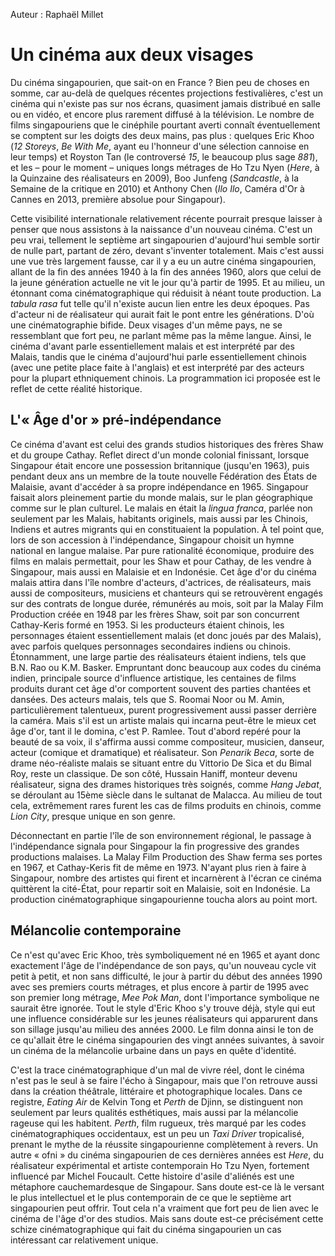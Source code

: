Auteur : Raphaël Millet

# Un cinéma aux deux visages

Du cinéma singapourien, que sait-on en France ? Bien peu de choses en somme, car au-delà de quelques récentes projections festivalières, c'est un cinéma qui n'existe pas sur nos écrans, quasiment jamais distribué en salle ou en vidéo, et encore plus rarement diffusé à la télévision. Le nombre de films singapouriens que le cinéphile pourtant averti connaît éventuellement se comptent sur les doigts des deux mains, pas plus : quelques Eric Khoo (_12 Storeys_, _Be With Me_, ayant eu l'honneur d'une sélection cannoise en leur temps) et Royston Tan (le controversé _15_, le beaucoup plus sage _881_), et les – pour le moment – uniques longs métrages de Ho Tzu Nyen (_Here_, à la Quinzaine des réalisateurs en 2009), Boo Junfeng (_Sandcastle_, à la Semaine de la critique en 2010) et Anthony Chen (_Ilo Ilo_, Caméra d'Or à Cannes en 2013, première absolue pour Singapour).

Cette visibilité internationale relativement récente pourrait presque laisser à penser que nous assistons à la naissance d'un nouveau cinéma. C'est un peu vrai, tellement le septième art singapourien d'aujourd'hui semble sortir de nulle part, partant de zéro, devant s'inventer totalement. Mais c'est aussi une vue très largement fausse, car il y a eu un autre cinéma singapourien, allant de la fin des années 1940 à la fin des années 1960, alors que celui de la jeune génération actuelle ne vit le jour qu'à partir de 1995. Et au milieu, un étonnant coma cinématographique qui réduisit à néant toute production. La _tabula rasa_ fut telle qu'il n'existe aucun lien entre les deux époques. Pas d'acteur ni de réalisateur qui aurait fait le pont entre les générations. D'où une cinématographie bifide. Deux visages d'un même pays, ne se ressemblant que fort peu, ne parlant même pas la même langue. Ainsi, le cinéma d'avant parle essentiellement malais et est interprété par des Malais, tandis que le cinéma d'aujourd'hui parle essentiellement chinois (avec une petite place faite à l'anglais) et est interprété par des acteurs pour la plupart ethniquement chinois. La programmation ici proposée est le reflet de cette réalité historique.

## L'« Âge d'or » pré-indépendance

Ce cinéma d'avant est celui des grands studios historiques des frères Shaw et du groupe Cathay. Reflet direct d'un monde colonial finissant, lorsque Singapour était encore une possession britannique (jusqu'en 1963), puis pendant deux ans un membre de la toute nouvelle Fédération des États de Malaisie, avant d'accéder à sa propre indépendance en 1965. Singapour faisait alors pleinement partie du monde malais, sur le plan géographique comme sur le plan culturel. Le malais en était la _lingua franca_, parlée non seulement par les Malais, habitants originels, mais aussi par les Chinois, Indiens et autres migrants qui en constituaient la population. À tel point que, lors de son accession à l'indépendance, Singapour choisit un hymne national en langue malaise. Par pure rationalité économique, produire des films en malais permettait, pour les Shaw et pour Cathay, de les vendre à Singapour, mais aussi en Malaisie et en Indonésie. Cet âge d'or du cinéma malais attira dans l'île nombre d'acteurs, d'actrices, de réalisateurs, mais aussi de compositeurs, musiciens et chanteurs qui se retrouvèrent engagés sur des contrats de longue durée, rémunérés au mois, soit par la Malay Film Production créée en 1948 par les frères Shaw, soit par son concurrent Cathay-Keris formé en 1953. Si les producteurs étaient chinois, les personnages étaient essentiellement malais (et donc joués par des Malais), avec parfois quelques personnages secondaires indiens ou chinois. Étonnamment, une large partie des réalisateurs étaient indiens, tels que B.N. Rao ou K.M. Basker. Empruntant donc beaucoup aux codes du cinéma indien, principale source d'influence artistique, les centaines de films produits durant cet âge d'or comportent souvent des parties chantées et dansées. Des acteurs malais, tels que S. Roomai Noor ou M. Amin, particulièrement talentueux, purent progressivement aussi passer derrière la caméra. Mais s'il est un artiste malais qui incarna peut-être le mieux cet âge d'or, tant il le domina, c'est P. Ramlee. Tout d'abord repéré pour la beauté de sa voix, il s'affirma aussi comme compositeur, musicien, danseur, acteur (comique et dramatique) et réalisateur. Son _Penarik Beca_, sorte de drame néo-réaliste malais se situant entre du Vittorio De Sica et du Bimal Roy, reste un classique. De son côté, Hussain Haniff, monteur devenu réalisateur, signa des drames historiques très soignés, comme _Hang Jebat_, se déroulant au 15ème siècle dans le sultanat de Malacca. Au milieu de tout cela, extrêmement rares furent les cas de films produits en chinois, comme _Lion City_, presque unique en son genre.

Déconnectant en partie l'île de son environnement régional, le passage à l'indépendance signala pour Singapour la fin progressive des grandes productions malaises. La Malay Film Production des Shaw ferma ses portes en 1967, et Cathay-Keris fit de même en 1973. N'ayant plus rien à faire à Singapour, nombre des artistes qui firent et incarnèrent à l'écran ce cinéma quittèrent la cité-État, pour repartir soit en Malaisie, soit en Indonésie. La production cinématographique singapourienne toucha alors au point mort.

## Mélancolie contemporaine

Ce n'est qu'avec Eric Khoo, très symboliquement né en 1965 et ayant donc exactement l'âge de l'indépendance de son pays, qu'un nouveau cycle vit petit à petit, et non sans difficulté, le jour à partir du début des années 1990 avec ses premiers courts métrages, et plus encore à partir de 1995 avec son premier long métrage, _Mee Pok Man_, dont l'importance symbolique ne saurait être ignorée. Tout le style d'Eric Khoo s'y trouve déjà, style qui eut une influence considérable sur les jeunes réalisateurs qui apparurent dans son sillage jusqu'au milieu des années 2000. Le film donna ainsi le ton de ce qu'allait être le cinéma singapourien des vingt années suivantes, à savoir un cinéma de la mélancolie urbaine dans un pays en quête d'identité.

C'est la trace cinématographique d'un mal de vivre réel, dont le cinéma n'est pas le seul à se faire l'écho à Singapour, mais que l'on retrouve aussi dans la création théâtrale, littéraire et photographique locales. Dans ce registre, _Eating Air_ de Kelvin Tong et _Perth_ de Djinn, se distinguent non seulement par leurs qualités esthétiques, mais aussi par la mélancolie rageuse qui les habitent. _Perth_, film rugueux, très marqué par les codes cinématographiques occidentaux, est un peu un _Taxi Driver_ tropicalisé, prenant le mythe de la réussite singapourienne complètement à revers. Un autre « ofni » du cinéma singapourien de ces dernières années est _Here_, du réalisateur expérimental et artiste contemporain Ho Tzu Nyen, fortement influencé par Michel Foucault. Cette histoire d'asile d'aliénés est une métaphore cauchemardesque de Singapour. Sans doute est-ce là le versant le plus intellectuel et le plus contemporain de ce que le septième art singapourien peut offrir. Tout cela n'a vraiment que fort peu de lien avec le cinéma de l'âge d'or des studios. Mais sans doute est-ce précisément cette schize cinématographique qui fait du cinéma singapourien un cas intéressant car relativement unique.
